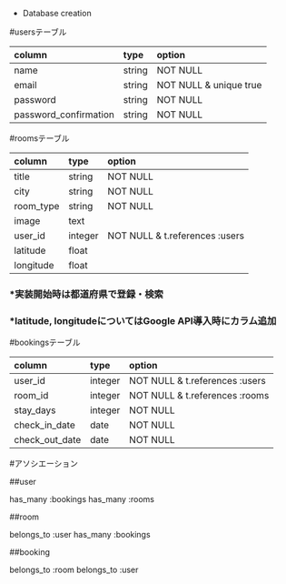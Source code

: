 * Database creation

#usersテーブル

| column                 | type         | option                 |
|:---------------------- |:------------ |:-----------------------|
| name                   | string       | NOT NULL               |
| email                  | string       | NOT NULL & unique true |
| password               | string       | NOT NULL               |
| password_confirmation  | string       | NOT NULL               |

#roomsテーブル

| column                 | type         | option                          |
|:---------------------- |:------------ |:--------------------------------|
| title                  | string       | NOT NULL                        |
| city                   | string       | NOT NULL                        |
| room_type              | string       | NOT NULL                        |
| image                  | text         |                                 |
| user_id                | integer      | NOT NULL & t.references :users  |
| latitude               | float        |                                 |
| longitude              | float        |                                 |

### *実装開始時は都道府県で登録・検索
### *latitude, longitudeについてはGoogle API導入時にカラム追加

#bookingsテーブル

| column                 | type         | option                          |
|:-----------------------|:------------ |:--------------------------------|
| user_id                | integer      | NOT NULL & t.references :users  |
| room_id                | integer      | NOT NULL & t.references :rooms  |
| stay_days              | integer      | NOT NULL                        |
| check_in_date          | date         | NOT NULL                        |
| check_out_date         | date         | NOT NULL                        |


#アソシエーション

##user

has_many :bookings
has_many :rooms

##room

belongs_to :user
has_many   :bookings

##booking

belongs_to :room
belongs_to :user





